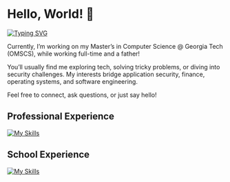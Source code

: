 # Hello, World! 👋

[![Typing SVG](https://readme-typing-svg.demolab.com?font=Fira+Code&size=34&duration=2000&pause=1000&color=9F46F7&width=435&lines=Whoami%3F;UserErr0r;Software+Engineer;Graduate+Student;Security+Researcher)](https://git.io/typing-svg)


Currently, I’m working on my Master’s in Computer Science @ Georgia Tech (OMSCS), while working full-time and a father!

You’ll usually find me exploring tech, solving tricky problems, or diving into security challenges. My interests bridge application security, finance, operating systems, and software engineering. 

Feel free to connect, ask questions, or just say hello!


## Professional Experience
[![My Skills](https://skillicons.dev/icons?i=python,ts,fastapi,vue,bash,docker,cypress,kubernetes,terraform)](https://skillicons.dev)

## School Experience
[![My Skills](https://skillicons.dev/icons?i=c,cpp,java,python,latex)](https://skillicons.dev)

